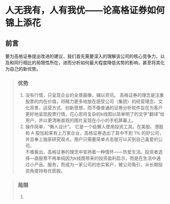 # 人无我有，人有我优——论高格证券如何锦上添花
## 前言  
要为高格证券提出改进的建议，我们首先需要深入的理解该公司的核心竞争力，以及和同行相比的局限性所在，进而分析如何最大程度降低劣势的影响，甚至将其化为自己的新优势。
> ### 优势
> 1.	没有行情，只呈现企业的全景画像，辅以资讯。
高格证券的理念是注重股票的内在价值，将精力更多地放在感受公司（集团）的经营理念、文化背景、运营方式、创新思想，而不像普通的证券分析软件旨在为客户更好地呈现股票行情，花心思将复杂的k线图以简单明了的文字“翻译”给用户，并以更清晰直观的图片呈现在小小的手机屏幕上。
> 2.	操作简单，“懒人设计”。
它是一个给懒人使用投资工具。在美股、港股和 A 股加起来有上万家企业，高格证券选出了其中不到 1％ 的好公司，并且奉上独家研究观点。用户只需要简单点击就可以买到自己喜爱的公司。  
不难看出，高格证券的理念中宣扬着一种情怀——热爱生活。投资者选择一直股票不再单纯因为k线图带来的投资盈利启示，而是在生活中通过小产品、服务，而成为一家公司的忠实客户，被公司吸引，从长期投资角度持有优质股。  

> ### 局限  
> 1. 
